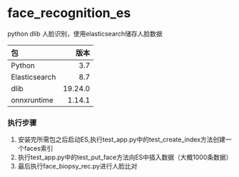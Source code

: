 # face_recognition_es

python dlib 人脸识别，使用elasticsearch储存人脸数据

| 包             |      版本 |
|:--------------|--------:|
| Python        |     3.7 |
| Elasticsearch |     8.7 |
| dlib          | 19.24.0 |
| onnxruntime   |  1.14.1 |

### 执行步骤

1. 安装完所需包之后启动ES,执行test_app.py中的test_create_index方法创建一个faces索引
2. 执行test_app.py中的test_put_face方法向ES中插入数据（大概1000条数据）
3. 最后执行face_biopsy_rec.py进行人脸比对